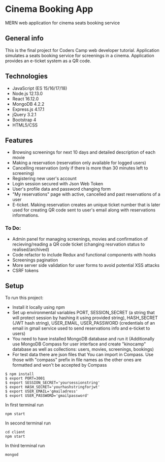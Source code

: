 # Cinema Booking App

MERN web application for cinema seats booking service

## General info

This is the final project for Coders Camp web developer tutorial. Application simulates a seats booking service for screenings in a cinema. Application provides an e-ticket system as a QR code.

## Technologies

- JavaScript (ES 15/16/17/18)
- Node.js 12.13.0
- React 16.12.0
- MongoDB 4.2.2
- Express.js 4.17.1
- jQuery 3.2.1
- Bootstrap 4
- HTML5/CSS

## Features

- Browsing screenings for next 10 days and detailed description of each movie
- Making a reservation (reservation only available for logged users)
- Cancelling reservation (only if there is more than 30 minutes left to screening)
- Registering new user's account
- Login session secured with Json Web Token
- User's profile data and password changing form
- "My reservations" page with active, cancelled and past reservations of a user
- E-ticket. Making reservation creates an unique ticket number that is later used for creating QR code sent to user's email along with reservations informations. 

### To Do:

- Admin panel for managing screenings, movies and confirmation of recieving/reading a QR code ticket (changing resrvation status to realised/archived)
- Code refactor to include Redux and functional components with hooks
- Screenings pagination
- More server side validation for user forms to avoid potential XSS attacks
- CSRF tokens

## Setup

To run this project: 

- Install it locally using npm 
- Set up environmental variables PORT, SESSION_SECRET (a string that will protect session by hashing it using provided string), HASH_SECRET (JWT hash string), USER_EMAIL, USER_PASSWORD (credentials of an email in gmail service used to send reservations info and e-ticket to users)
- You need to have installed MongoDB database and run it (Additionally use MongoDB Compass for user interface and create "kinocamp" database as well as collections: users, movies, screenings, bookings)
- For test data there are json files that You can import in Compass. Use those with "compass" prefix in file names as the other ones are formatted and won't be accepted by Compass

```
$ npm install
$ export PORT=3001
$ export SESSION_SECRET='yoursessionstring'
$ export HASH_SECRET='yourhashstringforjwt'
$ export USER_EMAIL='gmailadress'
$ export USER_PASSWORD='gmailpassword'
```
In first terminal run

```
npm start
```

In second terminal run

```
cd client
npm start
```

In third terminal run

```
mongod
```


